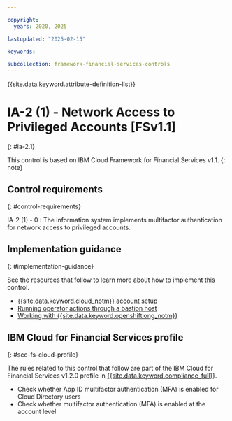 ```yaml
---

copyright:
  years: 2020, 2025

lastupdated: "2025-02-15"

keywords:

subcollection: framework-financial-services-controls
---
```


{{site.data.keyword.attribute-definition-list}}

               
# IA-2 (1) - Network Access to Privileged Accounts [FSv1.1]
{: #ia-2.1}

This control is based on IBM Cloud Framework for Financial Services v1.1.
{: note}


## Control requirements
{: #control-requirements}

IA-2 (1) - 0
    : The information system implements multifactor authentication for network access to privileged accounts.

## Implementation guidance
{: #implementation-guidance}

See the resources that follow to learn more about how to implement this control.

- [{{site.data.keyword.cloud_notm}} account setup](/docs/framework-financial-services?topic=framework-financial-services-shared-account-setup)
- [Running operator actions through a bastion host](/docs/framework-financial-services?topic=framework-financial-services-vpc-architecture-connectivity-bastion)
- [Working with {{site.data.keyword.openshiftlong_notm}}](/docs/framework-financial-services?topic=framework-financial-services-shared-containers-openshift)

## IBM Cloud for Financial Services profile
{: #scc-fs-cloud-profile}

The rules related to this control that follow are part of the IBM Cloud for Financial Services v1.2.0 profile in [{{site.data.keyword.compliance_full}}](/docs/security-compliance?topic=security-compliance-getting-started).

- Check whether App ID multifactor authentication (MFA) is enabled for Cloud Directory users 
- Check whether multifactor authentication (MFA) is enabled at the account level





